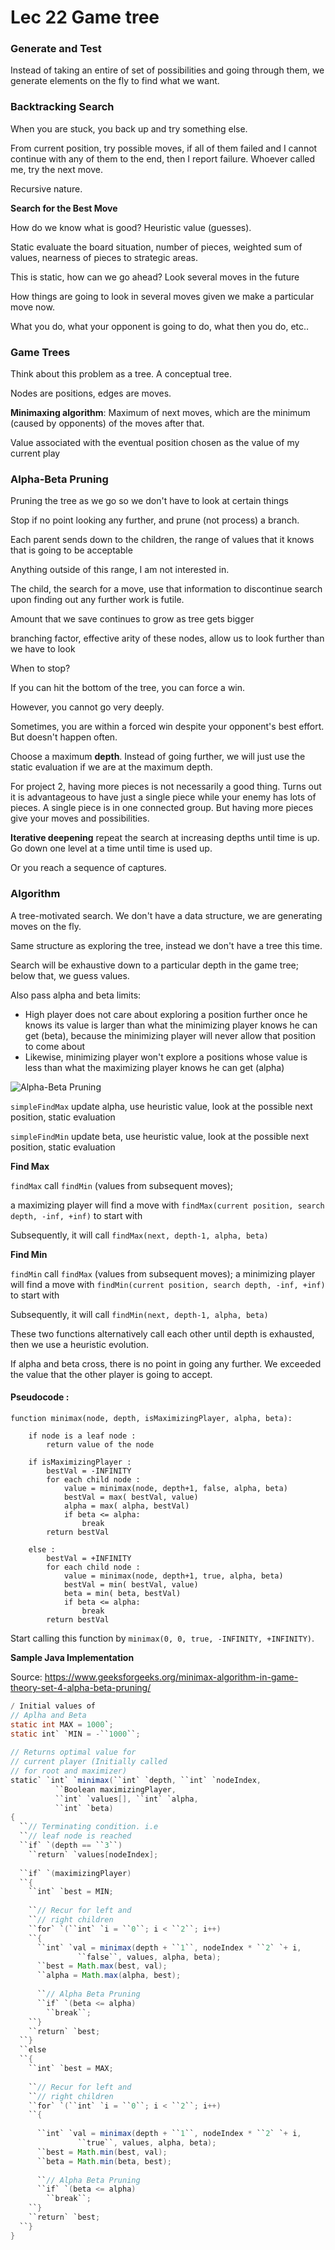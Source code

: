 

# Lec 22 Game tree

### Generate and Test

Instead of taking an entire of set of possibilities and going through them, we generate elements on the fly to find what we want.

### Backtracking Search

When you are stuck, you back up and try something else.

From current position, try possible moves, if all of them failed and I cannot continue with any of them to the end, then I report failure. Whoever called me, try the next move.

Recursive nature.

 

**Search for the Best Move**

How do we know what is good? Heuristic value (guesses).

Static evaluate the board situation, number of pieces, weighted sum of values, nearness of pieces to strategic areas.

This is static, how can we go ahead? Look several moves in the future

How things are going to look in several moves given we make a particular move now.

What you do, what your opponent is going to do, what then you do, etc..



### Game Trees

Think about this problem as a tree. A conceptual tree.

Nodes are positions, edges are moves.

**Minimaxing algorithm**: Maximum of next moves, which are the minimum (caused by opponents) of the moves after that.

Value associated with the eventual position chosen as the value of my current play



### Alpha-Beta Pruning

Pruning the tree as we go so we don't have to look at certain things

Stop if no point looking any further, and prune (not process) a branch.

Each parent sends down to the children, the range of values that it knows that is going to be acceptable

Anything outside of this range, I am not interested in.

The child, the search for a move, use that information to discontinue search upon finding out any further work is futile.

Amount that we save continues to grow as tree gets bigger

branching factor, effective arity of these nodes, allow us to look further than we have to look



When to stop?

If you can hit the bottom of the tree, you can force a win.



However, you cannot go very deeply.

Sometimes, you are within a forced win despite your opponent's best effort. But doesn't happen often.



Choose a maximum **depth**. Instead of going further, we will just use the static evaluation if we are at the maximum depth.

For project 2, having more pieces is not necessarily a good thing. Turns out it is advantageous to have just a single piece while your enemy has lots of pieces. A single piece is in one connected group. But having more pieces give your moves and possibilities.



**Iterative deepening** repeat the search at increasing depths until time is up. Go down one level at a time until time is used up.



Or you reach a sequence of captures.





### Algorithm

A tree-motivated search.
We don't have a data structure, we are generating moves on the fly. 

Same structure as exploring the tree, instead we don't have a tree this time.



Search will be exhaustive down to a particular depth in the game tree; below that, we guess values.

Also pass alpha and beta limits:

- High player does not care about exploring a position further once he knows its value is larger than what the minimizing player knows he can get (beta), because the minimizing player will never allow that position to come about
- Likewise, minimizing player won't explore a positions whose value is less than what the maximizing player knows he can get (alpha)

![Alpha-Beta Pruning](C:\Users\simon\OneDrive\Desktop\CS61B\Notes\alpha-beta-pruning.PNG)



`simpleFindMax` update alpha, use heuristic value, look at the possible next position, static evaluation

`simpleFindMin` update beta, use heuristic value, look at the possible next position, static evaluation

**Find Max**

`findMax` call `findMin` (values from subsequent moves); 

a maximizing player will find a move with `findMax(current position, search depth, -inf, +inf)` to start with

Subsequently, it will call `findMax(next, depth-1, alpha, beta)`

**Find Min**

`findMin` call `findMax` (values from subsequent moves); a minimizing player will find a move with `findMin(current position, search depth, -inf, +inf)` to start with

Subsequently, it will call `findMin(next, depth-1, alpha, beta)`



These two functions alternatively call each other until depth is exhausted, then we use a heuristic evolution.



If alpha and beta cross, there is no point in going any further. We exceeded the value that the other player is going to accept.





#### Pseudocode :

```
function minimax(node, depth, isMaximizingPlayer, alpha, beta):

    if node is a leaf node :
        return value of the node
    
    if isMaximizingPlayer :
        bestVal = -INFINITY 
        for each child node :
            value = minimax(node, depth+1, false, alpha, beta)
            bestVal = max( bestVal, value) 
            alpha = max( alpha, bestVal)
            if beta <= alpha:
                break
        return bestVal

    else :
        bestVal = +INFINITY 
        for each child node :
            value = minimax(node, depth+1, true, alpha, beta)
            bestVal = min( bestVal, value) 
            beta = min( beta, bestVal)
            if beta <= alpha:
                break
        return bestVal
```



Start calling this function by `minimax(0, 0, true, -INFINITY, +INFINITY)`.



**Sample Java Implementation**

Source: https://www.geeksforgeeks.org/minimax-algorithm-in-game-theory-set-4-alpha-beta-pruning/

```java
/ Initial values of 
// Aplha and Beta 
static int MAX = 1000`; 
static int` `MIN = -``1000``; 
 
// Returns optimal value for 
// current player (Initially called 
// for root and maximizer) 
static` `int` `minimax(``int` `depth, ``int` `nodeIndex, 
          ``Boolean maximizingPlayer, 
          ``int` `values[], ``int` `alpha, 
          ``int` `beta) 
{ 
  ``// Terminating condition. i.e 
  ``// leaf node is reached 
  ``if` `(depth == ``3``) 
    ``return` `values[nodeIndex]; 
 
  ``if` `(maximizingPlayer) 
  ``{ 
    ``int` `best = MIN; 
 
    ``// Recur for left and 
    ``// right children 
    ``for` `(``int` `i = ``0``; i < ``2``; i++) 
    ``{ 
      ``int` `val = minimax(depth + ``1``, nodeIndex * ``2` `+ i, 
               ``false``, values, alpha, beta); 
      ``best = Math.max(best, val); 
      ``alpha = Math.max(alpha, best); 
 
      ``// Alpha Beta Pruning 
      ``if` `(beta <= alpha) 
        ``break``; 
    ``} 
    ``return` `best; 
  ``} 
  ``else
  ``{ 
    ``int` `best = MAX; 
 
    ``// Recur for left and 
    ``// right children 
    ``for` `(``int` `i = ``0``; i < ``2``; i++) 
    ``{ 
       
      ``int` `val = minimax(depth + ``1``, nodeIndex * ``2` `+ i, 
               ``true``, values, alpha, beta); 
      ``best = Math.min(best, val); 
      ``beta = Math.min(beta, best); 
 
      ``// Alpha Beta Pruning 
      ``if` `(beta <= alpha) 
        ``break``; 
    ``} 
    ``return` `best; 
  ``} 
} 
```

